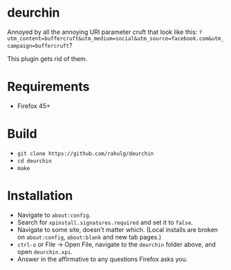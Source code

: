 # deurchin

Annoyed by all the annoying URI parameter cruft that look like this:
`?utm_content=buffercruft&utm_medium=social&utm_source=facebook.com&utm_campaign=buffercruft`?

This plugin gets rid of them.

# Requirements

* Firefox 45+

# Build

* `git clone https://github.com/rahulg/deurchin`
* `cd deurchin`
* `make`

# Installation

* Navigate to `about:config`.
* Search for `xpinstall.signatures.required` and set it to `false`.
* Navigate to some site, doesn't matter which. (Local installs are broken on `about:config`, `about:blank` and new tab pages.)
* `ctrl-o` or File -> Open File, navigate to the `deurchin` folder above, and open `deurchin.xpi`. 
* Answer in the affirmative to any questions Firefox asks you.
